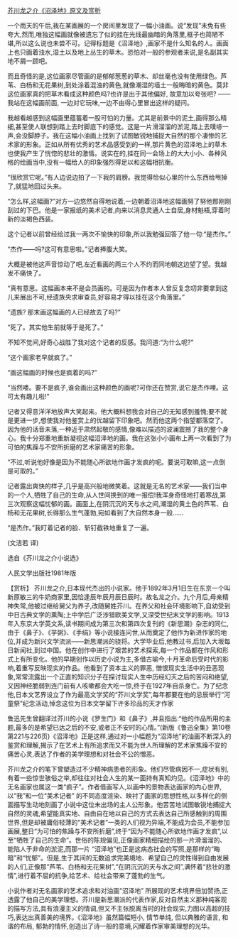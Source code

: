 [芥川龙之介《沼泽地》原文及赏析](https://www.vrrw.net/wx/15378.html)

一个雨天的午后,我在某画展的一个房间里发现了一幅小油画。说“发现”未免有些夸大,然而,唯独这幅画就像被遗忘了似的挂在光线最幽暗的角落里,框子也简陋不堪,所以这么说也未尝不可。记得标题是《沼泽地》,画家不是什么知名的人。画面上也只画着浊水,湿土以及地上丛生的草木。恐怕对一般的参观者来说,是名副其实地不屑一顾吧。

而且奇怪的是,这位画家尽管画的是郁郁葱葱的草木、却丝毫也没有使用绿色。芦苇、白杨和无花果树,到处涂着混浊的黄色,就像潮湿的墙土一般晦暗的黄色。莫非这位画家真的把草木看成这种颜色吗?也许是出于其他偏好, 故意加以夸张吧? ——我站在这幅画前面, 一边对它玩味,一边不由得心里冒出这样的疑问。

我越看越感到这幅画里蕴蓄着一股可怕的力量。尤其是前景中的泥土,画得那么精细,甚至使人联想到踏上去时脚底下的感觉。这是一片滑溜溜的淤泥,踏上去噗哧一声,会没脚脖子。我在这幅小油画上找到了试图敏锐地捕捉大自然的那个凄惨的艺术家的形象。正如从所有优秀的艺术品感受到的一样,那片黄色的沼泽地上的草木也使我产生了恍惚的悲壮的激情。说实在的,挂在同一会场上的大大小小、各种风格的绘画当中,没有一幅给人的印象强烈得足以和这幅相抗衡。

“很欣赏它呢。”有人边说边拍了一下我的肩膀。我觉得恰似心里的什么东西给甩掉了,就猛地回过头来。

“怎么样,这幅画?”对方一边悠然自得地说着,一边朝着沼泽地这幅画努了努他那刚刚刮过的下巴。他是一家报纸的美术记者,向来以消息灵通人士自居,身材魁梧,穿着时新的淡褐色西装。

这个记者以前曾经给过我一两次不愉快的印象,所以我勉强回答了他一句:“是杰作。”

“杰作——吗?这可有意思啦。”记者捧腹大笑。

大概是被他这声音惊动了吧,左近看画的两三个人不约而同地朝这边望了望。我越发不痛快了。

“真有意思。这幅画本来不是会员画的。可是因为作者本人曾反复念叨非要拿到这儿来展出不可,经遗族央求审查员,好容易才得以挂在这个角落里。”

“遗族? 那末画这幅画的人已经故去了吗?”

“死了。其实他生前就等于是死了。”

不知不觉间,好奇心战胜了我对这个记者的反感。我问道:“为什么呢?”

“这个画家老早就疯了。”

“画这幅画的时候也是疯着的吗?”

“当然喽。要不是疯子,谁会画出这种颜色的画呢?可你还在赞赏,说它是杰作哩。这可太有趣儿啦!”

记者又得意洋洋地放声大笑起来。他大概料想我会对自己的无知感到羞愧;要不就是更进一步,想使我对他鉴赏上的优越留下印象吧。然而他这两个指望都落空了。因为他的话音未落,一种近乎肃然起敬的感情,像难以描述的波澜震撼了我的整个身心。我十分郑重地重新凝视这幅沼泽地的画。我在这张小小画布上再一次看到了为可怕的焦躁与不安所折磨的艺术家痛苦的形象。

“不过,听说他好像是因为不能随心所欲地作画才发疯的呢。要说可取嘛,这一点倒是可取的。”

记者露出爽快的样子,几乎是高兴般地微笑着。这就是无名的艺术家——我们当中的一个人,牺牲了自己的生命,从人世间换到的唯一报偿!我浑身奇怪地打着寒战,第三次观察这幅忧郁的画。画面上,在阴沉沉的天与水之间,潮湿的黄土色的芦苇、白杨和无花果树,长得那么生气蓬勃,宛如看到了大自然本身一般……

“是杰作。”我盯着记者的脸、斩钉截铁地重复了一遍。

(文洁若 译)

选自《芥川龙之介小说选》

人民文学出版社1981年版



【赏析】 芥川龙之介,日本现代杰出的小说家。他于1892年3月1日生在东京一个叫新原敏三的牛奶商家里,因恰逢辰年辰月辰日辰时。故名龙之介。九个月后,母亲精神失常,他被过继给舅父为养子,改随舅姓芥川。在养父和社会环境影响下,自幼受到中日古典文学的熏陶;上中学后广泛涉猎欧美文学,又深受世纪末文学的影响。1913年入东京大学英文系,读书期间成为第三次和第四次复刊的《新思潮》杂志的同仁,由于《鼻子》、《芋粥》、《手绢》等小说接连问世,从而奠定了他作为新进作家的地位,并成为新兴文学流派——新思潮派的骁将。大学毕业后,他教过书,后加入大坂每日新闻社,到过中国。他在创作中进行了艰苦的艺术探索,每一个作品都在作风和形式上有所变化。他的早期创作以历史小说为主,多借古喻今,十月革命后受时代的影响,着重写反映现实的作品。他看到了资本主义的罪恶, 憎恨现实生活中的丑恶现象,常常流露出一个正直的知识分子在探讨现实人生中历经幻灭之后的苦闷和绝望,又因神经脆弱到连门前有人咳嗽都会大吃一惊,终于在1927年自杀身亡。为了纪念他,日本文艺界设立了作为最高文学奖的“芥川文学奖”,每年都要在他的忌辰举行“河童祭”纪念活动,悼念这位为日本文学留下许多珍品的天才作家

鲁迅先生曾翻译过芥川的小说《罗生门》和《鼻子》,并且指出:“他的作品所用的主题,最多的是希望已达之后的不安,或者正不安时的心情。”(新版《鲁迅全集》第10卷第221与226页)《沼泽地》正是这样,通过对一小幅题为“沼泽地”的油画不断深入的鉴赏和理解,揭示了在艺术上有所追求而又不能为世人所理解的艺术家焦躁不安的痛苦心灵,表达了作者的美学理想和对社会不公的憎恶。

芥川龙之介的笔下曾塑造过不少精神病患者的形象。他们尽管病因不一,症状有别,有着一些惊世骇俗之举,却往往对社会人生的某一面持有真知灼见。《沼泽地》中的无名画家也属这一类“疯子”。作者借画写人,以画中的景物表达画家的内心世界,以“我”和一位“美术记者” 的不同态度渲染、映衬了画家的思想性格,以多样化的侧面描写生动地刻画了小说中这位未出场的主人公形象。他苦苦地试图敏锐地捕捉大自然的灵魂,希望能真实地、自由自在地以自己的方式去表达自己所感触到的周围世界,但是却被庸俗轻薄的“美术记者”一类的人们视为异端,不能成为会员,不能参加画展,整日“为可怕的焦躁与不安所折磨”,终于“因为不能随心所欲地作画才发疯”,以至“牺牲了自己的生命”。世俗的陈规偏见,正像画家精细描绘的那一片滑溜溜的、能陷人于非命的淤泥,而那一片 “沼泽地”也正是这病态社会的写照,是那样的“晦暗”和“忧郁”。但是,生于其间的无数追求完美境地、希望自己的灵性得到自由发展的人们,正像那“芦苇、白杨和无花果树”,“在阴沉沉的天与水之间”,满怀着“悲壮的激情”,进行着不屈的抗争,给艺术、给社会带来了蓬勃的生气。

小说作者对无名画家的艺术追求和对油画“沼泽地” 所展现的艺术境界倍加赞扬,正透露了他自己的美学理想。芥川是新思潮派的代表作家,反对自然主义那种纯客观的描写方法,具有浪漫主义的情调,但又不主张脱离当时的社会现实,力图以高超的技巧,表达出真善美的境界。《沼泽地》虽然篇幅短小, 情节单纯, 但以典雅的语言, 和谐的布局, 郁勃的情怀,创造出了诗一般的意境,闪耀着作家审美理想的光华。

